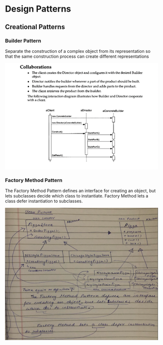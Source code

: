 # Design Patterns


## Creational Patterns
### Builder Pattern
Separate the construction of a complex object from its representation so that the same construction process can create different representations

![img.png](img.png)

### Factory Method Pattern
The Factory Method Pattern defines an interface for creating an object, but lets subclasses decide which class to instantiate. Factory Method lets a class defer instantiation to subclasses.

![img_2.png](img_2.png)

